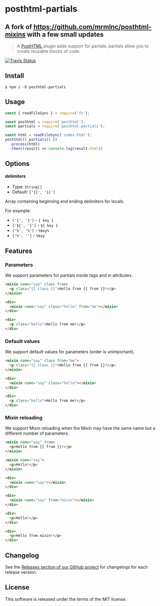 # posthtml-partials
## **A fork of https://github.com/mrmlnc/posthtml-mixins with a few small updates** 

> A [PostHTML](https://github.com/posthtml/posthtml) plugin adds support for partials. partials allow you to create reusable blocks of code.

[![Travis Status](https://travis-ci.org/tadwork/posthtml-partials.svg?branch=master)](https://travis-ci.org/tadwork/posthtml-partials)

## Install

```
$ npm i -D posthtml-partials
```

## Usage

```js
const { readFileSync } = require('fs');

const posthtml = require('posthtml');
const partials = require('posthtml-partials');

const html = readFileSync('index.html');
posthtml([ partials() ])
  .process(html)
  .then((result) => console.log(result.html))
```

## Options

#### delimiters

  * Type: `String[]`
  * Default: `['{{', '}}']`

Array containing beginning and ending delimiters for locals.

For example:

  * `['{', '}']` - `{ key }`
  * `['${', '}']` - `${ key }`
  * `['%', '%']` - `%key%`
  * `['%', '']` - `%key`

## Features

### Parameters

We support parameters for partials inside tags and in attributes.

```html
<mixin name="say" class from>
  <p class="{{ class }}">Hello from {{ from }}!</p>
</mixin>

<div>
  <mixin name="say" class="hello" from="me"></mixin>
</div>
```

```html
<div>
  <p class="hello">Hello from me!</p>
</div>
```

### Default values

We support default values for parameters (order is unimportant).

```html
<mixin name="say" class from="me">
  <p class="{{ class }}">Hello from {{ from }}!</p>
</mixin>

<div>
  <mixin name="say" class="hello"></mixin>
</div>
```

```html
<div>
  <p class="hello">Hello from me!</p>
</div>
```

### Mixin reloading

We support Mixin reloading when the Mixin may have the same name but a different number of parameters.

```html
<mixin name="say" from>
  <p>Hello from {{ from }}!</p>
</mixin>

<mixin name="say">
  <p>Hello!</p>
</mixin>

<div>
  <mixin name="say"></mixin>
</div>

<div>
  <mixin name="say" from="mixin"></mixin>
</div>
```

```html
<div>
  <p>Hello!</p>
</div>

<div>
  <p>Hello from mixin!</p>
</div>
```

## Changelog

See the [Releases section of our GitHub project](https://github.com/tadwork/posthtml-partials/releases) for changelogs for each release version.

## License

This software is released under the terms of the MIT license.
